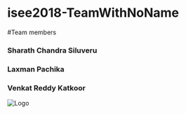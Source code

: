 # isee2018-TeamWithNoName
#Team members 
  ### Sharath Chandra Siluveru
  ### Laxman Pachika
  ### Venkat Reddy Katkoor
  <img src="isee2018-TeamWithNoName/docs/images/8251.jpg" alt="Logo"/>
  
